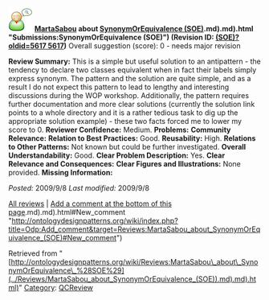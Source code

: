 [![](../images/thumb/2/29/Reviewer.png/48px-Reviewer.png)](../Image/Reviewer.png "Reviewer.png")
__[MartaSabou](../User/MartaSabou "User:MartaSabou") about [SynonymOrEquivalence (SOE)](../Submissions/SynonymOrEquivalence_(SOE)).md).md).html "Submissions:SynonymOrEquivalence (SOE)") (Revision ID: [(SOE)?oldid=5617 5617](../Submissions/SynonymOrEquivalence "http://ontologydesignpatterns.org/wiki/Submissions:SynonymOrEquivalence"))__
Overall suggestion (score): 0 - needs major revision




 __Review Summary:__ This is a simple but useful solution to an antipattern - the tendency to declare two classes equivalent when in fact their labels simply express synonym.
The pattern and the solution are quite simple, and as a result I do not expect this pattern to lead to lengthy and interesting discussions during the WOP workshop. Additionally, the pattern requires further documentation and more clear solutions (currently the solution link points to a whole directory and it is a rather tedious task to dig up the appropriate solution example) - these two facts forced me to lower my score to 0.
__Reviewer Confidence:__ Medium.
__Problems:__ 
__Community Relevance:__ 
__Relation to Best Practices:__ Good.
__Reusability:__ High.
__Relations to Other Patterns:__ Not known but could be further investigated.
__Overall Understandability:__ Good.
__Clear Problem Description:__ Yes.
__Clear Relevance and Consequences:__ 
__Clear Figures and Illustrations:__ None provided.
__Missing Information:__ 

_Posted:_ 2009/9/8 _Last modified:_ 2009/9/8



[All reviews](../Reviews/Main "Reviews:Main") | [Add a comment at the bottom of this page](index.php@title=Odp%253AAdd_comment&target=../Reviews/MartaSabou_about_SynonymOrEquivalence_(SOE)).md).md).html#New_comment "http://ontologydesignpatterns.org/wiki/index.php?title=Odp:Add_comment&target=Reviews:MartaSabou_about_SynonymOrEquivalence_(SOE)#New_comment")


Retrieved from "[http://ontologydesignpatterns.org/wiki/Reviews:MartaSabou\_about\_SynonymOrEquivalence\_%28SOE%29](../Reviews/MartaSabou_about_SynonymOrEquivalence_(SOE)).md).md).html)"
 [Category](http://ontologydesignpatterns.org/wiki/Special:Categories "Special:Categories"): [QCReview](../Category/QCReview "Category:QCReview")